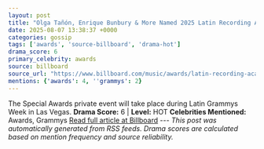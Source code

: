 ```yaml
---
layout: post
title: "Olga Tañón, Enrique Bunbury & More Named 2025 Latin Recording Academy’s Special Awards Honorees"
date: 2025-08-07 13:38:37 +0000
categories: gossip
tags: ['awards', 'source-billboard', 'drama-hot']
drama_score: 6
primary_celebrity: awards
source: billboard
source_url: "https://www.billboard.com/music/awards/latin-recording-academy-2025-special-awards-honorees-1236038013/"
mentions: {'awards': 4, ''grammys': 2}
---
```


The Special Awards private event will take place during Latin Grammys Week in Las Vegas. **Drama Score:** 6 | **Level:** HOT **Celebrities Mentioned:** Awards, Grammys [Read full article at Billboard](https://www.billboard.com/music/awards/latin-recording-academy-2025-special-awards-honorees-1236038013/) --- *This post was automatically generated from RSS feeds. Drama scores are calculated based on mention frequency and source reliability.*